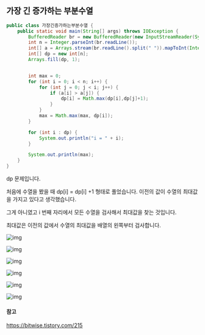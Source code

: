 ## 가장 긴 증가하는 부분수열

```java
public class 가장긴증가하는부분수열 {
    public static void main(String[] args) throws IOException {
        BufferedReader br = new BufferedReader(new InputStreamReader(System.in));
        int n = Integer.parseInt(br.readLine());
        int[] a = Arrays.stream(br.readLine().split(" ")).mapToInt(Integer::parseInt).toArray();
        int[] dp = new int[n];
        Arrays.fill(dp, 1);


        int max = 0;
        for (int i = 0; i < n; i++) {
            for (int j = 0; j < i; j++) {
                if (a[i] > a[j]) {
                    dp[i] = Math.max(dp[i],dp[j]+1);
                }
            }
            max = Math.max(max, dp[i]);
        }

        for (int i : dp) {
            System.out.println("i = " + i);
        }

        System.out.println(max);
    }
}
```

dp 문제입니다.

처음에 수열을 봤을 때 dp[i] = dp[i] +1 형태로 풀었습니다. 이전의 값이 수열의 최대값을 가지고 있다고 생각했습니다.

그게 아니였고 i 번째 자리에서 모든 수열을 검사해서 최대값을 찾는 것입니다.

최대값은 이전의 값에서 수열의 최대값을 배열의 왼쪽부터 검사합니다.

![img](https://blog.kakaocdn.net/dn/bpImhF/btqOleCP0bZ/RmWL3k4KyEvS0UNqTLiLHK/img.png)

![img](https://blog.kakaocdn.net/dn/MQcbq/btqOoL0ZaJl/C6N3enPBest2TCm64zRoi1/img.png)

![img](https://blog.kakaocdn.net/dn/cbm7Uu/btqOhvli8U1/MRWkiqhhszWlwNYh67bCD0/img.png)

![img](https://blog.kakaocdn.net/dn/zmEbB/btqOjlWBKfA/LPdqHKx4jvKA26wgC3agV0/img.png)

![img](https://blog.kakaocdn.net/dn/8Q3xE/btqOnzGJLX5/U29KfQq2cGwnEwIInZRInK/img.png)

![img](https://blog.kakaocdn.net/dn/ndARc/btqOeCrFVCO/6KUAj6OEIYD6pdRZNhAsE1/img.png)

#### 참고

https://bitwise.tistory.com/215